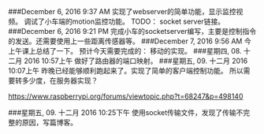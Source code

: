 ###December 6, 2016 9:37 AM
实现了webserver的简单功能，显示监控视频。
调试了小车端的motion监控功能。
TODO：
socket server链接。
###December 6, 2016 9:21 PM
完成小车的socketserver编写，主要是控制指令的发送。还需要使用上一些距离传感器等。
###December 7, 2016 9:56 AM
今上午课上总结了一下。
预计今天需要完成的：
移动的实现。
###星期四, 08. 十二月 2016 10:57上午 
做好了路由器的端口映射。
###星期五, 09. 十二月 2016 10:07上午 
昨晚已经能够顺利跑起来了。实现了简单的客户端控制功能。
所以需要转多少度，在服务器实现？

https://www.raspberrypi.org/forums/viewtopic.php?t=68247&p=498140

###星期五, 09. 十二月 2016 10:25下午 
使用socket传输文件，发现了传输不完整的原因，写篇博客。